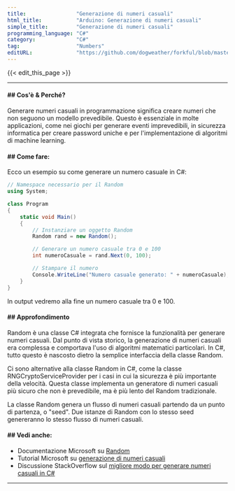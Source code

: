 ```yaml
---
title:                "Generazione di numeri casuali"
html_title:           "Arduino: Generazione di numeri casuali"
simple_title:         "Generazione di numeri casuali"
programming_language: "C#"
category:             "C#"
tag:                  "Numbers"
editURL:              "https://github.com/dogweather/forkful/blob/master/content/it/c-sharp/generating-random-numbers.md"
---
```


{{< edit_this_page >}}

---
#### ## Cos'è & Perché?

Generare numeri casuali in programmazione significa creare numeri che non seguono un modello prevedibile. Questo è essenziale in molte applicazioni, come nei giochi per generare eventi imprevedibili, in sicurezza informatica per creare password uniche e per l'implementazione di algoritmi di machine learning.

#### ## Come fare:

Ecco un esempio su come generare un numero casuale in C#:

```C#
// Namespace necessario per il Random
using System;

class Program
{
    static void Main()
    {
        // Instanziare un oggetto Random
        Random rand = new Random();

        // Generare un numero casuale tra 0 e 100
        int numeroCasuale = rand.Next(0, 100);

        // Stampare il numero
        Console.WriteLine("Numero casuale generato: " + numeroCasuale);
    }
}
```

In output vedremo alla fine un numero casuale tra 0 e 100.

#### ## Approfondimento

Random è una classe C# integrata che fornisce la funzionalità per generare numeri casuali. Dal punto di vista storico, la generazione di numeri casuali era complessa e comportava l'uso di algoritmi matematici particolari. In C#, tutto questo è nascosto dietro la semplice interfaccia della classe Random.

Ci sono alternative alla classe Random in C#, come la classe RNGCryptoServiceProvider per i casi in cui la sicurezza è più importante della velocità. Questa classe implementa un generatore di numeri casuali più sicuro che non è prevedibile, ma è più lento del Random tradizionale.

La classe Random genera un flusso di numeri casuali partendo da un punto di partenza, o "seed". Due istanze di Random con lo stesso seed genereranno lo stesso flusso di numeri casuali.

#### ## Vedi anche:

- Documentazione Microsoft su [Random](https://docs.microsoft.com/it-it/dotnet/api/system.random?view=net-5.0)
- Tutorial Microsoft su [generazione di numeri casuali](https://docs.microsoft.com/it-it/dotnet/csharp/tutorials/random-numbers) 
- Discussione StackOverflow sul [migliore modo per generare numeri casuali in C#](https://stackoverflow.com/questions/2706500/simplest-way-to-create-a-random-number)
---